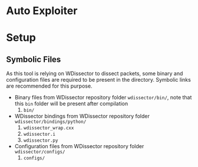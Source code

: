 # Auto Exploiter

# Setup

## Symbolic Files

As this tool is relying on WDissector to dissect packets, some binary and configuration files are required to be present in the directory. Symbolic links are recommended for this purpose.

- Binary files from WDissector repository folder `wdissector/bin/`, note that this `bin` folder will be present after compilation
    1. `bin/`
- WDissector bindings from WDissector repository folder `wdissector/bindings/python/`
    1. `wdissector_wrap.cxx`
    2. `wdissector.i`
    3. `wdissector.py`
- Configuration files from WDissector repository folder `wdissector/configs/`
    1. `configs/`
